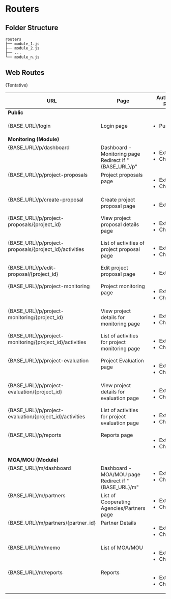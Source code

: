 # Routers


## Folder Structure

```
routers
├── module_1.js
├── module_2.js
├── ...
└── module_n.js
```


## Web Routes

(Tentative)

<table style="width: 100%">
  <thead>
    <th>URL</th>
    <th>Page</th>
    <th>Authorized Roles</th>
  </thead>
  <tbody>
    <!-- Public -->
    <tr>
      <td colspan="3"><b>Public</b></td>
    </tr>
    <tr>
      <td>{BASE_URL}/login</td>
      <td>Login page</td>
      <td>
        <ul>
          <li>Public</li>
        </ul>
      </td>
    </tr>
    <!-- Monitoring -->
    <tr>
      <td colspan="3"><b>Monitoring (Module)</b></td>
    </tr>
    <tr style="vertical-align: top;">
      <td>{BASE_URL}/p/dashboard</td>
      <td>Dashboard - Monitoring page<br> Redirect if "{BASE_URL}/p"</td>
      <td>
        <ul>
          <li>Extenstionist</li>
          <li>Chief</li>
        </ul>
      </td>
    </tr>
    <tr style="vertical-align: top;">
      <td>{BASE_URL}/p/project-proposals</td>
      <td>Project proposals page</td>
      <td>
        <ul>
          <li>Extenstionist</li>
          <li>Chief</li>
        </ul>
      </td>
    </tr>
    <tr style="vertical-align: top;">
      <td>{BASE_URL}/p/create-proposal</td>
      <td>Create project proposal page</td>
      <td>
        <ul>
          <li>Extenstionist</li>
        </ul>
      </td>
    </tr>
    <tr style="vertical-align: top;">
      <td>{BASE_URL}/p/project-proposals/{project_id}</td>
      <td>View project proposal details page</td>
      <td>
        <ul>
          <li>Extenstionist</li>
          <li>Chief</li>
        </ul>
      </td>
    </tr>
    <tr style="vertical-align: top;">
      <td>{BASE_URL}/p/project-proposals/{project_id}/activities</td>
      <td>List of activities of project proposal page</td>
      <td>
        <ul>
          <li>Extenstionist</li>
          <li>Chief</li>
        </ul>
      </td>
    </tr>
    <tr style="vertical-align: top;">
      <td>{BASE_URL}/p/edit-proposal/{project_id}</td>
      <td>Edit project proposal page</td>
      <td>
        <ul>
          <li>Extenstionist</li>
        </ul>
      </td>
    </tr>
    <tr style="vertical-align: top;">
      <td>{BASE_URL}/p/project-monitoring</td>
      <td>Project monitoring page</td>
      <td>
        <ul>
          <li>Extenstionist</li>
          <li>Chief</li>
        </ul>
      </td>
    </tr>
    <tr style="vertical-align: top;">
      <td>{BASE_URL}/p/project-monitoring/{project_id}</td>
      <td>View project details for monitoring page</td>
      <td>
        <ul>
          <li>Extenstionist</li>
          <li>Chief</li>
        </ul>
      </td>
    </tr>
    <tr style="vertical-align: top;">
      <td>{BASE_URL}/p/project-monitoring/{project_id}/activities</td>
      <td>List of activities for project monitoring page</td>
      <td>
        <ul>
          <li>Extenstionist</li>
          <li>Chief</li>
        </ul>
      </td>
    </tr>
    <tr style="vertical-align: top;">
      <td>{BASE_URL}/p/project-evaluation</td>
      <td>Project Evaluation page</td>
      <td>
        <ul>
          <li>Extenstionist</li>
          <li>Chief</li>
        </ul>
      </td>
    </tr>
    <tr style="vertical-align: top;">
      <td>{BASE_URL}/p/project-evaluation/{project_id}</td>
      <td>View project details for evaluation page</td>
      <td>
        <ul>
          <li>Extenstionist</li>
          <li>Chief</li>
        </ul>
      </td>
    </tr>
    <tr style="vertical-align: top;">
      <td>{BASE_URL}/p/project-evaluation/{project_id}/activities</td>
      <td>List of activities for project evaluation page</td>
      <td>
        <ul>
          <li>Extenstionist</li>
          <li>Chief</li>
        </ul>
      </td>
    </tr>
    <tr style="vertical-align: top;">
      <td>{BASE_URL}/p/reports</td>
      <td>Reports page</td>
      <td>
        <ul>
          <li>Extenstionist</li>
          <li>Chief</li>
        </ul>
      </td>
    </tr>
    <!-- MOA/MOU -->
    <tr>
      <td colspan="3"><b>MOA/MOU (Module)</b></td>
    </tr>
    <tr style="vertical-align: top;">
      <td>{BASE_URL}/m/dashboard</td>
      <td>Dashboard - MOA/MOU page<br> Redirect if "{BASE_URL}/m"</td>
      <td>
        <ul>
          <li>Extenstionist</li>
          <li>Chief</li>
        </ul>
      </td>
    </tr>
    <tr style="vertical-align: top;">
      <td>{BASE_URL}/m/partners</td>
      <td>List of Cooperating Agencies/Partners page</td>
      <td>
        <ul>
          <li>Extenstionist</li>
          <li>Chief</li>
        </ul>
      </td>
    </tr>
    <tr style="vertical-align: top;">
      <td>{BASE_URL}/m/partners/{partner_id}</td>
      <td>Partner Details</td>
      <td>
        <ul>
          <li>Extenstionist</li>
          <li>Chief</li>
        </ul>
      </td>
    </tr>
    <tr style="vertical-align: top;">
      <td>{BASE_URL}/m/memo</td>
      <td>List of MOA/MOU</td>
      <td>
        <ul>
          <li>Extenstionist</li>
          <li>Chief</li>
        </ul>
      </td>
    </tr>
    <tr style="vertical-align: top;">
      <td>{BASE_URL}/m/reports</td>
      <td>Reports</td>
      <td>
        <ul>
          <li>Extenstionist</li>
          <li>Chief</li>
        </ul>
      </td>
    </tr>
  </tbody>
</table>